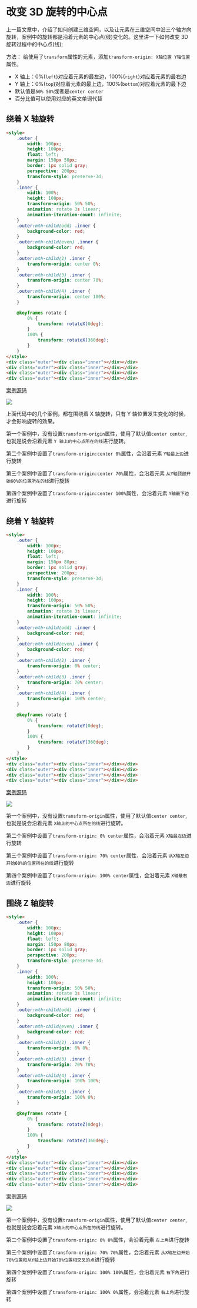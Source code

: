 # 改变 3D 旋转的中心点

上一篇文章中，介绍了如何创建三维空间，以及让元素在三维空间中沿三个轴方向旋转，案例中的旋转都是沿着元素的中心点(线)变化的。这里讲一下如何改变 3D 旋转过程中的中心点(线);

方法： 给使用了`transform`属性的元素，添加`transform-origin: X轴位置 Y轴位置`属性。

-   X 轴上：0%(`left`)对应着元素的最左边，100%(`right`)对应着元素的最右边
-   Y 轴上：0%(`top`)对应着元素的最上边，100%(`bottom`)对应着元素的最下边
-   默认值是`50% 50%`或者是`center center`
-   百分比值可以使用对应的英文单词代替

## 绕着 X 轴旋转

```html
<style>
    .outer {
        width: 100px;
        height: 100px;
        float: left;
        margin: 150px 50px;
        border: 1px solid gray;
        perspective: 200px;
        transform-style: preserve-3d;
    }
    .inner {
        width: 100%;
        height: 100px;
        transform-origin: 50% 50%;
        animation: rotate 3s linear;
        animation-iteration-count: infinite;
    }
    .outer:nth-child(odd) .inner {
        background-color: red;
    }
    .outer:nth-child(even) .inner {
        background-color: red;
    }
    .outer:nth-child(2) .inner {
        transform-origin: center 0%;
    }
    .outer:nth-child(3) .inner {
        transform-origin: center 70%;
    }
    .outer:nth-child(4) .inner {
        transform-origin: center 100%;
    }

    @keyframes rotate {
        0% {
            transform: rotateX(0deg);
        }
        100% {
            transform: rotateX(360deg);
        }
    }
</style>
<div class="outer"><div class="inner"></div></div>
<div class="outer"><div class="inner"></div></div>
<div class="outer"><div class="inner"></div></div>
<div class="outer"><div class="inner"></div></div>
```

[案例源码](./demo/demo01.html)

![](./images/01.gif)

上面代码中的几个案例，都在围绕着 X 轴旋转，只有 Y 轴位置发生变化的时候，才会影响旋转的效果。

第一个案例中，没有设置`transform-origin`属性，使用了默认值`center center`,也就是说会沿着元素 `Y 轴上的中心点所在的线`进行旋转。

第二个案例中设置了`transform-origin:center 0%`属性，会沿着元素 `Y轴最上边`进行旋转

第三个案例中设置了`transform-origin:center 70%`属性，会沿着元素 `从Y轴顶部开始60%的位置所在的线`进行旋转

第四个案例中设置了`transform-origin:center 100%`属性，会沿着元素 `Y轴最下边`进行旋转

## 绕着 Y 轴旋转

```html
<style>
    .outer {
        width: 100px;
        height: 100px;
        float: left;
        margin: 150px 80px;
        border: 1px solid gray;
        perspective: 200px;
        transform-style: preserve-3d;
    }
    .inner {
        width: 100%;
        height: 100px;
        transform-origin: 50% 50%;
        animation: rotate 3s linear;
        animation-iteration-count: infinite;
    }
    .outer:nth-child(odd) .inner {
        background-color: red;
    }
    .outer:nth-child(even) .inner {
        background-color: red;
    }
    .outer:nth-child(2) .inner {
        transform-origin: 0% center;
    }
    .outer:nth-child(3) .inner {
        transform-origin: 70% center;
    }
    .outer:nth-child(4) .inner {
        transform-origin: 100% center;
    }

    @keyframes rotate {
        0% {
            transform: rotateY(0deg);
        }
        100% {
            transform: rotateY(360deg);
        }
    }
</style>
<div class="outer"><div class="inner"></div></div>
<div class="outer"><div class="inner"></div></div>
<div class="outer"><div class="inner"></div></div>
<div class="outer"><div class="inner"></div></div>
```

[案例源码](./demo/demo02.html)

![](./images/02.gif)

第一个案例中，没有设置`transform-origin`属性，使用了默认值`center center`,也就是说会沿着元素 `X轴上的中心点所在的线`进行旋转。

第二个案例中设置了`transform-origin: 0% center`属性，会沿着元素 `X轴最左边`进行旋转

第三个案例中设置了`transform-origin: 70% center`属性，会沿着元素 `从X轴左边开始60%的位置所在的线`进行旋转

第四个案例中设置了`transform-origin: 100% center`属性，会沿着元素 `X轴最右边`进行旋转

## 围绕 Z 轴旋转

```html
<style>
    .outer {
        width: 100px;
        height: 100px;
        float: left;
        margin: 150px 80px;
        border: 1px solid gray;
        perspective: 200px;
        transform-style: preserve-3d;
    }
    .inner {
        width: 100%;
        height: 100px;
        transform-origin: 50% 50%;
        animation: rotate 3s linear;
        animation-iteration-count: infinite;
    }
    .outer:nth-child(odd) .inner {
        background-color: red;
    }
    .outer:nth-child(even) .inner {
        background-color: red;
    }
    .outer:nth-child(2) .inner {
        transform-origin: 0% 0%;
    }
    .outer:nth-child(3) .inner {
        transform-origin: 70% 70%;
    }
    .outer:nth-child(4) .inner {
        transform-origin: 100% 100%;
    }
    .outer:nth-child(5) .inner {
        transform-origin: 100% 0%;
    }

    @keyframes rotate {
        0% {
            transform: rotateZ(0deg);
        }
        100% {
            transform: rotateZ(360deg);
        }
    }
</style>
<div class="outer"><div class="inner"></div></div>
<div class="outer"><div class="inner"></div></div>
<div class="outer"><div class="inner"></div></div>
<div class="outer"><div class="inner"></div></div>
<div class="outer"><div class="inner"></div></div>
```

[案例源码](./demo/demo03.html)

![](./images/03.gif)

第一个案例中，没有设置`transform-origin`属性，使用了默认值`center center`,也就是说会沿着元素 `X轴上的中心点所在的线`进行旋转。

第二个案例中设置了`transform-origin: 0% 0%`属性，会沿着元素 `左上角`进行旋转

第三个案例中设置了`transform-origin: 70% 70%`属性，会沿着元素 `从X轴左边开始70%位置和从Y轴上边开始70%位置相交叉的点`进行旋转

第四个案例中设置了`transform-origin: 100% 100%`属性，会沿着元素 `右下角`进行旋转

第四个案例中设置了`transform-origin: 100% 0%`属性，会沿着元素 `右上角`进行旋转
